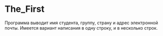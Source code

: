 # The_First
Программа выводит имя студента, группу, страну и адрес электронной почты. 
Имеется вариант написания в одну строку, и в несколько строк.
